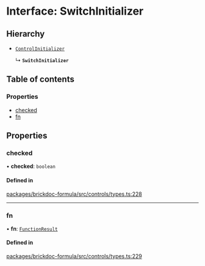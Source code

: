 # Interface: SwitchInitializer

## Hierarchy

- [`ControlInitializer`](ControlInitializer.md)

  ↳ **`SwitchInitializer`**

## Table of contents

### Properties

- [checked](SwitchInitializer.md#checked)
- [fn](SwitchInitializer.md#fn)

## Properties

### <a id="checked" name="checked"></a> checked

• **checked**: `boolean`

#### Defined in

[packages/brickdoc-formula/src/controls/types.ts:228](https://github.com/mashcard/mashcard/blob/main/packages/brickdoc-formula/src/controls/types.ts#L228)

---

### <a id="fn" name="fn"></a> fn

• **fn**: [`FunctionResult`](FunctionResult.md)

#### Defined in

[packages/brickdoc-formula/src/controls/types.ts:229](https://github.com/mashcard/mashcard/blob/main/packages/brickdoc-formula/src/controls/types.ts#L229)
